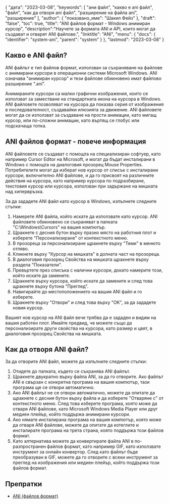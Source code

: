 {
"дата": "2023-03-08",
  "keywords": [
"ани файл",
"какво е ani файл",
"файл",
"как да отворя ani файл",
"разширение на файла ani",
"разширение"
],
  "author": {
"показвано_име": "Шакил Фейз"
},
"draft": "false",
"toc": true,
"title": "ANI файлов формат - Windows анимиран курсор",
  "description":"Научете за формата ANI и API, които могат да създават и отварят ANI файлове.",
  "linktitle": "ANI",
  "menu": {
    "docs": {
      "identifier": "system-ani",
      "parent": "system"
}
},
"lastmod": "2023-03-08"
}

## Какво е ANI файл?

ANI файлът е тип файлов формат, използван за съхраняване на файлове с анимирани курсори в операционни системи Microsoft Windows. ANI означава "анимиран курсор" и тези файлове обикновено имат файлово разширение ".ani".

Анимираните курсори са малки графични изображения, които се използват за заместване на стандартната икона на курсора в Windows. ANI файловете позволяват на курсора да показва серия от изображения в последователност, създавайки илюзията за движение. ANI файловете могат да се използват за създаване на прости анимации, като мигащ курсор, или по-сложни анимации, като въртящ се глобус или подскачаща топка.

## ANI файлов формат - повече информация

ANI файловете се създават с помощта на специализиран софтуер, като например Cursor Editor на Microsoft, и могат да бъдат инсталирани в Windows с помощта на диалоговия прозорец Mouse Properties. Потребителите могат да изберат нов курсор от списък с инсталирани курсори, включително ANI файлове, и да го присвоят на различните действия на курсора, като например курсора по подразбиране, текстовия курсор или курсора, използван при задържане на мишката над хипервръзка.

За да зададете ANI файл като курсор в Windows, изпълнете следните стъпки:

1. Намерете ANI файла, който искате да използвате като курсор. ANI файловете обикновено се съхраняват в папката "C:\Windows\Cursors" на вашия компютър.
2. Щракнете с десния бутон върху празно място на работния плот и изберете "Персонализиране" от контекстното меню.
3. В прозореца за персонализиране щракнете върху "Теми" в менюто отляво.
4. Кликнете върху "Курсор на мишката" в долната част на прозореца.
5. В диалоговия прозорец Свойства на мишката щракнете върху раздела "Показатели".
6. Превъртете през списъка с налични курсори, докато намерите този, който искате да замените.
7. Щракнете върху курсора, който искате да замените и след това щракнете върху бутона "Преглед".
8. Навигирайте до местоположението на вашия ANI файл и го изберете.
9. Щракнете върху "Отвори" и след това върху "OK", за да зададете новия курсор.

Вашият нов курсор на ANI файл вече трябва да е зададен и видим на вашия работен плот. Имайте предвид, че можете също да персонализирате други свойства на курсора, като размер и цвят, в диалоговия прозорец Свойства на мишката.

## Как да отворя ANI файл?

За да отворите ANI файл, можете да изпълните следните стъпки:

1. Отидете до папката, където се съхранява ANI файлът.
2. Щракнете двукратно върху файла ANI, за да го отворите. Ако файлът ANI е свързан с конкретна програма на вашия компютър, тази програма ще се отвори автоматично.
3. Ако ANI файлът не се отвори автоматично, можете да опитате да щракнете с десния бутон върху файла и да изберете "Отваряне с" от контекстното меню. След това изберете програма, която може да отваря ANI файлове, като Microsoft Windows Media Player или друг медиен плейър, който поддържа анимирани курсори.
4. Ако нямате инсталирана програма на вашия компютър, която може да отваря ANI файлове, можете да опитате да изтеглите и инсталирате програма на трета страна, която поддържа този файлов формат.
5. Като алтернатива можете да конвертирате файла ANI в по-разпространен файлов формат, като например GIF, като използвате инструмент за онлайн конвертор. След като файлът бъде преобразуван в GIF, можете да го отворите с всеки инструмент за преглед на изображения или медиен плейър, който поддържа този файлов формат.

## Препратки
* [ANI (файлов формат)](https://en.wikipedia.org/wiki/ANI_(file_format))

